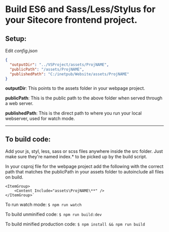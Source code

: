 # Build ES6 and Sass/Less/Stylus for your Sitecore frontend project.

## Setup:

Edit *config.json*
```json
{
  "outputDir": "../VSProject/assets/ProjNAME",
  "publicPath": "/assets/ProjNAME",
  "publishedPath": "C:/inetpub/Website/assets/ProjNAME"
}
```

**outputDir**: This points to the assets folder in your webpage project.

**publicPath**: This is the public path to the above folder when served through a web server.

**publishedPath**: This is the direct path to where you run your local webserver, used for watch mode.

---

## To build code: 
Add your js, styl, less, sass or scss files anywhere inside the src folder. Just make sure they're named index.\* to be picked up by the build script.

In your csproj file for the webpage project add the following with the correct path that matches the publicPath in your assets folder to autoinclude all files on build.

    <ItemGroup>
        <Content Include="assets\ProjNAME\**" />
    </ItemGroup>`


To run watch mode:
`$ npm run watch`

To build unminified code:
`$ npm run build:dev`

To build minified production code:
`$ npm install && npm run build`
